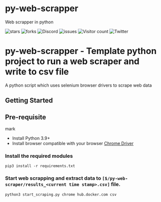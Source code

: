 # py-web-scrapper
Web scrapper in python


![stars](https://img.shields.io/github/stars/collabnix/hubscraper)
![forks](https://img.shields.io/github/forks/collabnix/hubscraper)
![Discord](https://img.shields.io/discord/1020180904129335379)
![issues](https://img.shields.io/github/issues/collabnix/hubscraper)
![Visitor count](https://shields-io-visitor-counter.herokuapp.com/badge?page=collabnix.hubscraper)
![Twitter](https://img.shields.io/twitter/follow/collabnix?style=social)


# py-web-scrapper - Template python project to run a web scraper and write to csv file
A python script which uses selenium browser drivers to scrape web data 


## Getting Started

## Pre-requisite
mark
- Install Python 3.9+
- Install browser compatible with your browser  [Chrome Driver](https://chromedriver.storage.googleapis.com/index.html?path=108.0.5359.71/)


### Install the required modules

```
pip3 install -r requirements.txt
```


### Start web scrapping and extract data to  `[$/py-web-scraper/results_<current time stamp>.csv]` file.

```
python3 start_scraping.py chrome hub.docker.com csv
```




